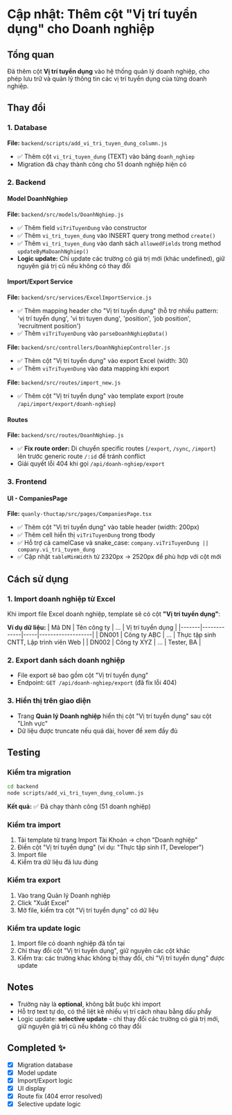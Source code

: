 # Cập nhật: Thêm cột "Vị trí tuyển dụng" cho Doanh nghiệp

## Tổng quan
Đã thêm cột **Vị trí tuyển dụng** vào hệ thống quản lý doanh nghiệp, cho phép lưu trữ và quản lý thông tin các vị trí tuyển dụng của từng doanh nghiệp.

## Thay đổi

### 1. Database
**File:** `backend/scripts/add_vi_tri_tuyen_dung_column.js`
- ✅ Thêm cột `vi_tri_tuyen_dung` (TEXT) vào bảng `doanh_nghiep`
- Migration đã chạy thành công cho 51 doanh nghiệp hiện có

### 2. Backend

#### Model DoanhNghiep
**File:** `backend/src/models/DoanhNghiep.js`
- ✅ Thêm field `viTriTuyenDung` vào constructor
- ✅ Thêm `vi_tri_tuyen_dung` vào INSERT query trong method `create()`
- ✅ Thêm `vi_tri_tuyen_dung` vào danh sách `allowedFields` trong method `updateByMaDoanhNghiep()`
- **Logic update:** Chỉ update các trường có giá trị mới (khác undefined), giữ nguyên giá trị cũ nếu không có thay đổi

#### Import/Export Service
**File:** `backend/src/services/ExcelImportService.js`
- ✅ Thêm mapping header cho "Vị trí tuyển dụng" (hỗ trợ nhiều pattern: 'vị trí tuyển dụng', 'vi tri tuyen dung', 'position', 'job position', 'recruitment position')
- ✅ Thêm `viTriTuyenDung` vào `parseDoanhNghiepData()`

**File:** `backend/src/controllers/DoanhNghiepController.js`
- ✅ Thêm cột "Vị trí tuyển dụng" vào export Excel (width: 30)
- ✅ Thêm `viTriTuyenDung` vào data mapping khi export

**File:** `backend/src/routes/import_new.js`
- ✅ Thêm cột "Vị trí tuyển dụng" vào template export (route `/api/import/export/doanh-nghiep`)

#### Routes
**File:** `backend/src/routes/DoanhNghiep.js`
- ✅ **Fix route order:** Di chuyển specific routes (`/export`, `/sync`, `/import`) lên trước generic route `/:id` để tránh conflict
- Giải quyết lỗi 404 khi gọi `/api/doanh-nghiep/export`

### 3. Frontend

#### UI - CompaniesPage
**File:** `quanly-thuctap/src/pages/CompaniesPage.tsx`
- ✅ Thêm cột "Vị trí tuyển dụng" vào table header (width: 200px)
- ✅ Thêm cell hiển thị `viTriTuyenDung` trong tbody
- ✅ Hỗ trợ cả camelCase và snake_case: `company.viTriTuyenDung || company.vi_tri_tuyen_dung`
- ✅ Cập nhật `tableMinWidth` từ 2320px → 2520px để phù hợp với cột mới

## Cách sử dụng

### 1. Import doanh nghiệp từ Excel
Khi import file Excel doanh nghiệp, template sẽ có cột **"Vị trí tuyển dụng"**:

**Ví dụ dữ liệu:**
| Mã DN | Tên công ty | ... | Vị trí tuyển dụng |
|-------|-------------|-----|-------------------|
| DN001 | Công ty ABC | ... | Thực tập sinh CNTT, Lập trình viên Web |
| DN002 | Công ty XYZ | ... | Tester, BA |

### 2. Export danh sách doanh nghiệp
- File export sẽ bao gồm cột "Vị trí tuyển dụng"
- Endpoint: `GET /api/doanh-nghiep/export` (đã fix lỗi 404)

### 3. Hiển thị trên giao diện
- Trang **Quản lý Doanh nghiệp** hiển thị cột "Vị trí tuyển dụng" sau cột "Lĩnh vực"
- Dữ liệu được truncate nếu quá dài, hover để xem đầy đủ

## Testing

### Kiểm tra migration
```bash
cd backend
node scripts/add_vi_tri_tuyen_dung_column.js
```
**Kết quả:** ✅ Đã chạy thành công (51 doanh nghiệp)

### Kiểm tra import
1. Tải template từ trang Import Tài Khoản → chọn "Doanh nghiệp"
2. Điền cột "Vị trí tuyển dụng" (ví dụ: "Thực tập sinh IT, Developer")
3. Import file
4. Kiểm tra dữ liệu đã lưu đúng

### Kiểm tra export
1. Vào trang Quản lý Doanh nghiệp
2. Click "Xuất Excel"
3. Mở file, kiểm tra cột "Vị trí tuyển dụng" có dữ liệu

### Kiểm tra update logic
1. Import file có doanh nghiệp đã tồn tại
2. Chỉ thay đổi cột "Vị trí tuyển dụng", giữ nguyên các cột khác
3. Kiểm tra: các trường khác không bị thay đổi, chỉ "Vị trí tuyển dụng" được update

## Notes
- Trường này là **optional**, không bắt buộc khi import
- Hỗ trợ text tự do, có thể liệt kê nhiều vị trí cách nhau bằng dấu phẩy
- Logic update: **selective update** - chỉ thay đổi các trường có giá trị mới, giữ nguyên giá trị cũ nếu không có thay đổi

## Completed ✨
- [x] Migration database
- [x] Model update
- [x] Import/Export logic
- [x] UI display
- [x] Route fix (404 error resolved)
- [x] Selective update logic
